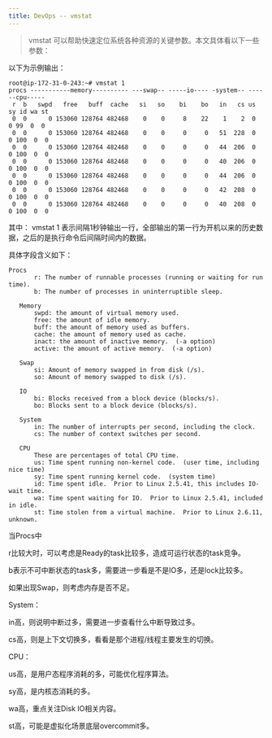 ```yaml
---
title: DevOps -- vmstat
---
```


> vmstat 可以帮助快速定位系统各种资源的关键参数。本文具体看以下一些参数：


以下为示例输出：
```
root@ip-172-31-0-243:~# vmstat 1
procs -----------memory---------- ---swap-- -----io---- -system-- ------cpu-----
 r  b   swpd   free   buff  cache   si   so    bi    bo   in   cs us sy id wa st
 0  0      0 153060 128764 482468    0    0     8    22    1    2  0  0 99  0  0
 0  0      0 153060 128764 482468    0    0     0     0   51  228  0  0 100  0  0
 0  0      0 153060 128764 482468    0    0     0     0   44  206  0  0 100  0  0
 0  0      0 153060 128764 482468    0    0     0     0   40  206  0  0 100  0  0
 0  0      0 153060 128764 482468    0    0     0     0   44  206  0  0 100  0  0
 0  0      0 153060 128764 482468    0    0     0     0   42  208  0  0 100  0  0
 0  0      0 153060 128764 482468    0    0     0     0   40  208  0  0 100  0  0
```

其中：
vmstat 1 表示间隔1秒钟输出一行，全部输出的第一行为开机以来的历史数据，之后的是执行命令后间隔时间内的数据。



具体字段含义如下：

```
Procs
       r: The number of runnable processes (running or waiting for run time).
       b: The number of processes in uninterruptible sleep.

   Memory
       swpd: the amount of virtual memory used.
       free: the amount of idle memory.
       buff: the amount of memory used as buffers.
       cache: the amount of memory used as cache.
       inact: the amount of inactive memory.  (-a option)
       active: the amount of active memory.  (-a option)

   Swap
       si: Amount of memory swapped in from disk (/s).
       so: Amount of memory swapped to disk (/s).

   IO
       bi: Blocks received from a block device (blocks/s).
       bo: Blocks sent to a block device (blocks/s).

   System
       in: The number of interrupts per second, including the clock.
       cs: The number of context switches per second.
       
   CPU
       These are percentages of total CPU time.
       us: Time spent running non-kernel code.  (user time, including nice time)
       sy: Time spent running kernel code.  (system time)
       id: Time spent idle.  Prior to Linux 2.5.41, this includes IO-wait time.
       wa: Time spent waiting for IO.  Prior to Linux 2.5.41, included in idle.
       st: Time stolen from a virtual machine.  Prior to Linux 2.6.11, unknown.
```



当Procs中 

r比较大时，可以考虑是Ready的task比较多，造成可运行状态的task竞争。

b表示不可中断状态的task多，需要进一步看是不是IO多，还是lock比较多。



如果出现Swap，则考虑内存是否不足。



System：

in高，则说明中断过多，需要进一步查看什么中断导致过多。

cs高，则是上下文切换多，看看是那个进程/线程主要发生的切换。



CPU：

us高，是用户态程序消耗的多，可能优化程序算法。

sy高，是内核态消耗的多。

wa高，重点关注Disk IO相关内容。

st高，可能是虚拟化场景底层overcommit多。                  